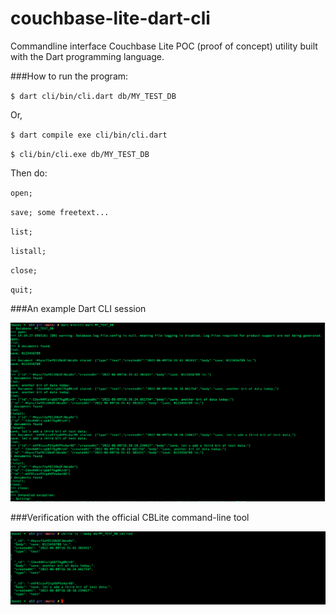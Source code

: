 # couchbase-lite-dart-cli

Commandline interface Couchbase Lite POC (proof of concept) utility built with the Dart programming language.


###How to run the program:

`
$ dart cli/bin/cli.dart db/MY_TEST_DB
`

Or,

`
$ dart compile exe cli/bin/cli.dart
`

`
$ cli/bin/cli.exe db/MY_TEST_DB
`

Then do:

`
open;
`

`
save; some freetext...
`

`
list;
`

`
listall;
`

`
close;
`

`
quit;
`

###An example Dart CLI session

![An example Dart CLI session](./screenshots/dart-cli-session-screenshot.png?raw=true)


###Verification with the official CBLite command-line tool

![Verification with the official CBLite command-line tool](./screenshots/cblite-session-screenshot.png?raw=true)

